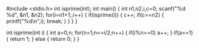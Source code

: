 #include <stdio.h>
int isprime(int);
int main() {
    int n1,n2,i,c=0;
	scanf("%d %d", &n1, &n2);
	for(i=n1+1;;i++)
      {
          if(isprime(i))
           {
               c++;
               if(c==n2)
               {
                   printf("%d\n",i);
                   break;
               }
           }
      }
}

int isprime(int i)
 {
     int a=0,n;
     for(n=1;n<=i/2;n++)
      {
          if(i%n==0)
           a++;
      }
      if(a==1)
       {
           return 1;
       }
       else
       {
           return 0;
       }
 }

